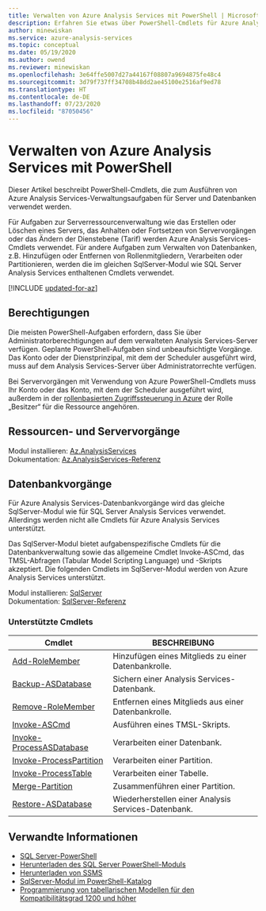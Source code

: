 ```yaml
---
title: Verwalten von Azure Analysis Services mit PowerShell | Microsoft-Dokumentation
description: Erfahren Sie etwas über PowerShell-Cmdlets für Azure Analysis Services, mit denen Sie allgemeine Verwaltungsaufgaben wie das Erstellen von Servern, das Anhalten von Vorgängen oder das Ändern der Dienstebene durchführen können.
author: minewiskan
ms.service: azure-analysis-services
ms.topic: conceptual
ms.date: 05/19/2020
ms.author: owend
ms.reviewer: minewiskan
ms.openlocfilehash: 3e64ffe5007d27a44167f08807a9694875fe48c4
ms.sourcegitcommit: 3d79f737ff34708b48dd2ae45100e2516af9ed78
ms.translationtype: HT
ms.contentlocale: de-DE
ms.lasthandoff: 07/23/2020
ms.locfileid: "87050456"
---
```

# <a name="manage-azure-analysis-services-with-powershell"></a>Verwalten von Azure Analysis Services mit PowerShell

Dieser Artikel beschreibt PowerShell-Cmdlets, die zum Ausführen von Azure Analysis Services-Verwaltungsaufgaben für Server und Datenbanken verwendet werden. 

Für Aufgaben zur Serverressourcenverwaltung wie das Erstellen oder Löschen eines Servers, das Anhalten oder Fortsetzen von Servervorgängen oder das Ändern der Dienstebene (Tarif) werden Azure Analysis Services-Cmdlets verwendet. Für andere Aufgaben zum Verwalten von Datenbanken, z.B. Hinzufügen oder Entfernen von Rollenmitgliedern, Verarbeiten oder Partitionieren, werden die im gleichen SqlServer-Modul wie SQL Server Analysis Services enthaltenen Cmdlets verwendet.

[!INCLUDE [updated-for-az](../../includes/updated-for-az.md)]

## <a name="permissions"></a>Berechtigungen

Die meisten PowerShell-Aufgaben erfordern, dass Sie über Administratorberechtigungen auf dem verwalteten Analysis Services-Server verfügen. Geplante PowerShell-Aufgaben sind unbeaufsichtigte Vorgänge. Das Konto oder der Dienstprinzipal, mit dem der Scheduler ausgeführt wird, muss auf dem Analysis Services-Server über Administratorrechte verfügen. 

Bei Servervorgängen mit Verwendung von Azure PowerShell-Cmdlets muss Ihr Konto oder das Konto, mit dem der Scheduler ausgeführt wird, außerdem in der [rollenbasierten Zugriffssteuerung in Azure](../role-based-access-control/overview.md) der Rolle „Besitzer“ für die Ressource angehören. 

## <a name="resource-and-server-operations"></a>Ressourcen- und Servervorgänge 

Modul installieren: [Az.AnalysisServices](https://www.powershellgallery.com/packages/Az.AnalysisServices)   
Dokumentation: [Az.AnalysisServices-Referenz](/powershell/module/az.analysisservices)

## <a name="database-operations"></a>Datenbankvorgänge

Für Azure Analysis Services-Datenbankvorgänge wird das gleiche SqlServer-Modul wie für SQL Server Analysis Services verwendet. Allerdings werden nicht alle Cmdlets für Azure Analysis Services unterstützt. 

Das SqlServer-Modul bietet aufgabenspezifische Cmdlets für die Datenbankverwaltung sowie das allgemeine Cmdlet Invoke-ASCmd, das TMSL-Abfragen (Tabular Model Scripting Language) und -Skripts akzeptiert. Die folgenden Cmdlets im SqlServer-Modul werden von Azure Analysis Services unterstützt.

Modul installieren: [SqlServer](https://www.powershellgallery.com/packages/SqlServer)   
Dokumentation: [SqlServer-Referenz](/powershell/module/sqlserver)

### <a name="supported-cmdlets"></a>Unterstützte Cmdlets

|Cmdlet|BESCHREIBUNG|
|------------|-----------------| 
|[Add-RoleMember](https://docs.microsoft.com/powershell/module/sqlserver/Add-RoleMember)|Hinzufügen eines Mitglieds zu einer Datenbankrolle.| 
|[Backup-ASDatabase](https://docs.microsoft.com/powershell/module/sqlserver/backup-asdatabase)|Sichern einer Analysis Services-Datenbank.|  
|[Remove-RoleMember](https://docs.microsoft.com/powershell/module/sqlserver/remove-rolemember)|Entfernen eines Mitglieds aus einer Datenbankrolle.|   
|[Invoke-ASCmd](https://docs.microsoft.com/powershell/module/sqlserver/invoke-ascmd)|Ausführen eines TMSL-Skripts.|
|[Invoke-ProcessASDatabase](https://docs.microsoft.com/powershell/module/sqlserver/invoke-processasdatabase)|Verarbeiten einer Datenbank.|  
|[Invoke-ProcessPartition](https://docs.microsoft.com/powershell/module/sqlserver/invoke-processpartition)|Verarbeiten einer Partition.| 
|[Invoke-ProcessTable](https://docs.microsoft.com/powershell/module/sqlserver/invoke-processtable)|Verarbeiten einer Tabelle.|  
|[Merge-Partition](https://docs.microsoft.com/powershell/module/sqlserver/merge-partition)|Zusammenführen einer Partition.|  
|[Restore-ASDatabase](https://docs.microsoft.com/powershell/module/sqlserver/restore-asdatabase)|Wiederherstellen einer Analysis Services-Datenbank.| 
  

## <a name="related-information"></a>Verwandte Informationen

* [SQL Server-PowerShell](https://docs.microsoft.com/sql/powershell/sql-server-powershell)      
* [Herunterladen des SQL Server PowerShell-Moduls](https://docs.microsoft.com/sql/ssms/download-sql-server-ps-module)   
* [Herunterladen von SSMS](https://docs.microsoft.com/sql/ssms/download-sql-server-management-studio-ssms)   
* [SqlServer-Modul im PowerShell-Katalog](https://www.powershellgallery.com/packages/SqlServer)    
* [Programmierung von tabellarischen Modellen für den Kompatibilitätsgrad 1200 und höher](https://docs.microsoft.com/analysis-services/tabular-model-programming-compatibility-level-1200/tabular-model-programming-for-compatibility-level-1200)
